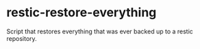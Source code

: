 # restic-restore-everything
Script that restores everything that was ever backed up to a restic repository.
